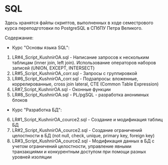 # SQL
Здесь хранятся файлы скриптов, выполненных в ходе семестрового курса переподготовки по PostgreSQL в СПбПУ Петра Великого.

Содержание:
- Курс "Основы языка SQL":
1. LR#4_Script_KushnirOA.sql - Написание запросов к нескольким таблицам (inner join, left join). Использование операторов наборов записей (UNION, EXCEPT, INTERSECT)
2. LR#5_Script_KushnirOA_corr.sql - Запросы с группировкой
3. LR#6_Script_KushnirOA_corr.sql - Подзапросы: вложенные, коррелированные, cross join lateral, CTE (Common Table Expression)
4. LR#7_Script_KushnirOA.sql - Оконные функции
5. LR#8_Script_KushnirOA.sql - PL/pgSQL - разработка анонимных блоков
   
- Курс "Разработка БД":
6. LR#1_Script_KushnirOA_cource2.sql - Создание и модификация таблиц БД
7. LR#2_Script_KushnirOA_cource2.sql - Создание ограничений целостности в БД (not null, check, unique, primary key, foreign key)
8. LR#3_Script_KushnirOA_cource2.sql - Модификация данных в БД с учетом ограничений целостности, управление явными транзакциями и конкурентным доступом при помощи разных уровней изоляции
